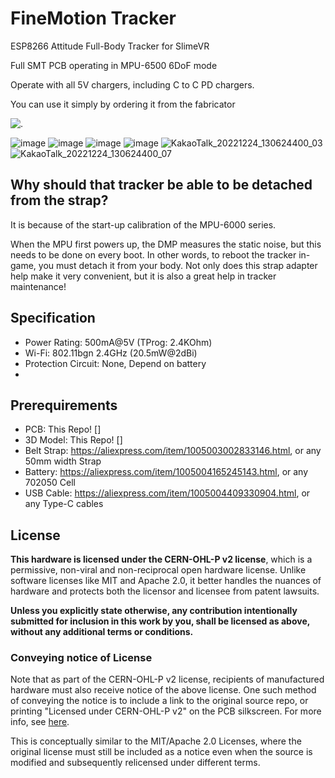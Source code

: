 # FineMotion Tracker
ESP8266 Attitude Full-Body Tracker for SlimeVR

Full SMT PCB operating in MPU-6500 6DoF mode

Operate with all 5V chargers, including C to C PD chargers.

You can use it simply by ordering it from the fabricator

![.](https://media.discordapp.net/attachments/1035468061580460032/1035468374693662740/unknown.png)
<!--![FBT_Round_2022-Feb-21_12-32-22AM-000_CustomizedView14755583882_png - 복사본](https://user-images.githubusercontent.com/15166740/161261406-e853b4be-313f-4721-82e6-cb6b48a9e55c.png)
![KakaoTalk_20220223_222725417_01](https://user-images.githubusercontent.com/15166740/161364606-c8e09892-575d-4725-931e-a6b7f6b5f61f.jpg)
![KakaoTalk_20220223_222725417](https://user-images.githubusercontent.com/15166740/161364617-89621510-34f0-4919-be8a-b33350d9140c.jpg)
![image](https://user-images.githubusercontent.com/15166740/161454675-0740d4ca-4264-4b6e-8f56-9f29aa31817a.png)
![image](https://user-images.githubusercontent.com/15166740/161454916-a54c4693-e9c1-454c-85dc-dd0a7822720e.png)
![KakaoTalk_20220420_084354356_01](https://user-images.githubusercontent.com/15166740/164119670-261c3e02-e0fe-4508-9886-2ccc19d5d1fd.jpg)
![KakaoTalk_20220726_093847052](https://user-images.githubusercontent.com/15166740/180898132-acec5d8d-918e-4d9e-ad32-58ac35cc4740.png)-->
![image](https://user-images.githubusercontent.com/15166740/209420772-763fcecc-921f-4fd3-a2c7-cabfb2675628.png)
![image](https://user-images.githubusercontent.com/15166740/209420777-812ca429-9d7b-4f0d-8604-7bc034dd56ba.png)
![image](https://user-images.githubusercontent.com/15166740/209420814-63488cd2-4e08-49c9-aa34-135fa9019e34.png)
![image](https://user-images.githubusercontent.com/15166740/209420816-57d1c694-6230-49aa-a3e7-25622dffc013.png)
![KakaoTalk_20221224_130624400_03](https://user-images.githubusercontent.com/15166740/209420863-f9336a47-574b-4c65-8325-b619993901eb.jpg)
![KakaoTalk_20221224_130624400_07](https://user-images.githubusercontent.com/15166740/209420867-e5448ab0-63b1-4d20-9ddd-20a08a36494b.jpg)

## Why should that tracker be able to be detached from the strap?

It is because of the start-up calibration of the MPU-6000 series.

When the MPU first powers up, the DMP measures the static noise, but this needs to be done on every boot. In other words, to reboot the tracker in-game, you must detach it from your body. Not only does this strap adapter help make it very convenient, but it is also a great help in tracker maintenance!





## Specification

- Power Rating: 500mA@5V (TProg: 2.4KOhm)
- Wi-Fi: 802.11bgn 2.4GHz (20.5mW@2dBi)
- Protection Circuit: None, Depend on battery
- 

## Prerequirements

- PCB: This Repo! []
- 3D Model: This Repo! []
- Belt Strap: https://aliexpress.com/item/1005003002833146.html, or any 50mm width Strap
- Battery: https://aliexpress.com/item/1005004165245143.html, or any 702050 Cell
- USB Cable: https://aliexpress.com/item/1005004409330904.html, or any Type-C cables

## License
**This hardware is licensed under the CERN-OHL-P v2 license**, which is a permissive,
non-viral and non-reciprocal open hardware license. Unlike software licenses like
MIT and Apache 2.0, it better handles the nuances of hardware and protects both
the licensor and licensee from patent lawsuits.

**Unless you explicitly state otherwise, any contribution intentionally submitted
for inclusion in this work by you, shall be licensed as above, without any
additional terms or conditions.**

### Conveying notice of License
Note that as part of the CERN-OHL-P v2 license, recipients of manufactured
hardware must also receive notice of the above license. One such
method of conveying the notice is to include a link to the original source repo,
or printing "Licensed under CERN-OHL-P v2" on the PCB silkscreen. For more info,
see [here](https://ohwr.org/project/cernohl/wikis/Documents/CERN-OHL-version-2).

This is conceptually similar to the MIT/Apache 2.0 Licenses, where the original
license must still be included as a notice even when the source is modified and
subsequently relicensed under different terms.

